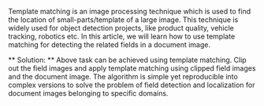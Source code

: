 Template matching is an image processing technique which is used to find the location of small-parts/template of a large image. This technique is widely used for object detection projects, like product quality, vehicle tracking, robotics etc. 
In this article, we will learn how to use template matching for detecting the related fields in a document image.


** Solution: **
Above task can be achieved using template matching. Clip out the field images and apply template matching using clipped field images and the document image. The algorithm is simple yet reproducible into complex versions to solve the problem of field detection and localization for document images belonging to specific domains. 
